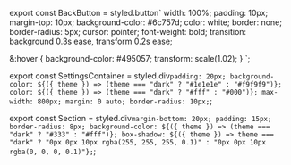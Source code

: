 export const BackButton = styled.button`
  width: 100%;
  padding: 10px;
  margin-top: 10px;
  background-color: #6c757d;
  color: white;
  border: none;
  border-radius: 5px;
  cursor: pointer;
  font-weight: bold;
  transition: background 0.3s ease, transform 0.2s ease;

  &:hover {
    background-color: #495057;
    transform: scale(1.02);
  }
`;

export const SettingsContainer = styled.div`
  padding: 20px;
  background-color: ${({ theme }) => (theme === "dark" ? "#1e1e1e" : "#f9f9f9")};
  color: ${({ theme }) => (theme === "dark" ? "#fff" : "#000")};
  max-width: 800px;
  margin: 0 auto;
  border-radius: 10px;
`;

export const Section = styled.div`
  margin-bottom: 20px;
  padding: 15px;
  border-radius: 8px;
  background-color: ${({ theme }) => (theme === "dark" ? "#333" : "#fff")};
  box-shadow: ${({ theme }) =>
    theme === "dark" ? "0px 0px 10px rgba(255, 255, 255, 0.1)" : "0px 0px 10px rgba(0, 0, 0, 0.1)"};
`;